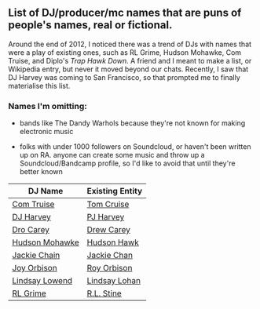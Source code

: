 List of DJ/producer/mc names that are puns of people's names, real or fictional.
--------------------------------------------------------------------------------

Around the end of 2012, I noticed there was a trend of DJs with names that were a play of existing ones, such as RL Grime, Hudson Mohawke, Com Truise, and Diplo's *Trap Hawk Down*. A friend and I meant to make a list, or Wikipedia entry, but never it moved beyond our chats. Recently, I saw that DJ Harvey was coming to San Francisco, so that prompted me to finally materialise this list.

### Names I'm omitting:

  * bands like The Dandy Warhols because they're not known for making electronic music

  * folks with under 1000 followers on Soundcloud, or haven't been written up on RA. anyone can create some music and throw up a Soundcloud/Bandcamp profile, so I'd like to avoid that until they're better known

DJ Name | Existing Entity
--- | ---
[Com Truise](https://en.wikipedia.org/wiki/Com_Truise) | [Tom Cruise](https://en.wikipedia.org/wiki/Tom_Cruise)
[DJ Harvey](https://www.residentadvisor.net/dj/djharvey) | [PJ Harvey](https://en.wikipedia.org/wiki/PJ_Harvey)
[Dro Carey](https://soundcloud.com/drocar) | [Drew Carey](https://en.wikipedia.org/wiki/Drew_Carey)
[Hudson Mohawke](https://en.wikipedia.org/wiki/Hudson_Mohawke) | [Hudson Hawk](https://en.wikipedia.org/wiki/Hudson_Hawk)
[Jackie Chain](https://soundcloud.com/jackiechain) | [Jackie Chan](https://en.wikipedia.org/wiki/Jackie_Chan)
[Joy Orbison](https://soundcloud.com/joy-orbison) | [Roy Orbison](https://en.wikipedia.org/wiki/Roy_Orbison)
[Lindsay Lowend](https://soundcloud.com/tonymendez333) | [Lindsay Lohan](https://en.wikipedia.org/wiki/Lindsay_Lohan)
[RL Grime](https://en.wikipedia.org/wiki/RL_Grime) | [R.L. Stine](https://en.wikipedia.org/wiki/R._L._Stine)
